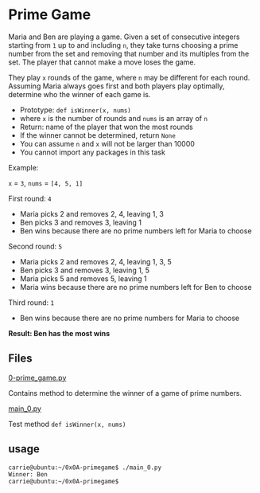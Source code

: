 # Prime Game

Maria and Ben are playing a game. Given a set of consecutive integers starting from `1` up to and including `n`, they take turns choosing a prime number from the set and removing that number and its multiples from the set. The player that cannot make a move loses the game.

They play `x` rounds of the game, where `n` may be different for each round. Assuming Maria always goes first and both players play optimally, determine who the winner of each game is.

* Prototype: `def isWinner(x, nums)`
* where `x` is the number of rounds and `nums` is an array of `n` 
* Return: name of the player that won the most rounds 
* If the winner cannot be determined, return `None` 
* You can assume `n` and `x` will not be larger than 10000 
* You cannot import any packages in this task

Example:

`x` = `3`, `nums` = `[4, 5, 1]`

First round: `4`

* Maria picks 2 and removes 2, 4, leaving 1, 3 
* Ben picks 3 and removes 3, leaving 1 
* Ben wins because there are no prime numbers left for Maria to choose

Second round: `5`

* Maria picks 2 and removes 2, 4, leaving 1, 3, 5 
* Ben picks 3 and removes 3, leaving 1, 5 
* Maria picks 5 and removes 5, leaving 1 
* Maria wins because there are no prime numbers left for Ben to choose

Third round: `1`

* Ben wins because there are no prime numbers for Maria to choose

**Result: Ben has the most wins**

## Files

[0-prime_game.py](./0-prime_game.py)

Contains method to determine the winner of a game
of prime numbers.

[main_0.py](./main_0.py)

Test method `def isWinner(x, nums)`

## usage

```shell
carrie@ubuntu:~/0x0A-primegame$ ./main_0.py
Winner: Ben
carrie@ubuntu:~/0x0A-primegame$
```